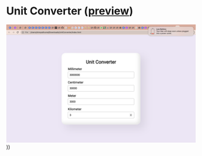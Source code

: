 # Unit Converter ([preview](https://github.com/shreya833/Unit-Converter.git))

![Unit Converter preview](preview.png)))

